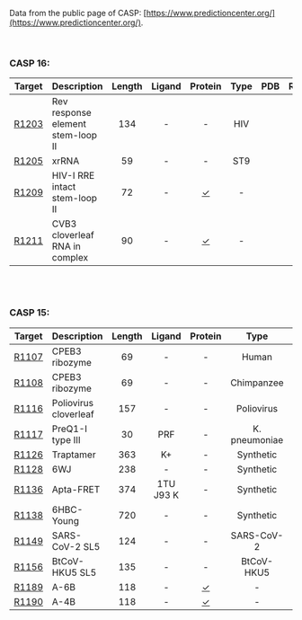<br><br>

Data from the public page of CASP: [https://www.predictioncenter.org/](https://www.predictioncenter.org/).

<br>


### CASP 16:

|                            Target                            | Description                       | Length | Ligand | Protein | Type | PDB  | Ranking |
| :----------------------------------------------------------: | :-------------------------------- | :----: | :----: | :-----: | :--: | :--: | :-----: |
| [R1203](https://predictioncenter.org/casp16/target.cgi?id=55&view=rna) | Rev response element stem-loop II |  134   |   -    |    -    | HIV  |      |         |
| [R1205](https://www.predictioncenter.org/casp16/target.cgi?id=53&view=rna) | xrRNA                             |   59   |   -    |    -    | ST9  |      |         |
| [R1209](https://www.predictioncenter.org/casp16/target.cgi?id=66&view=rna) | HIV-I RRE intact stem-loop II     |   72   |   -    |    [✓](https://www.predictioncenter.org/casp16/target.cgi?id=65&view=all)    |  -   |      |         |
| [R1211](https://predictioncenter.org/casp16/target.cgi?id=71&view=rna) | CVB3 cloverleaf RNA in complex    |   90   |   -    |    [✓](https://www.predictioncenter.org/casp16/target.cgi?id=70&view=all)    |  -   |      |         |


<br><br>

### CASP 15:


|                            Target                            | Description                    | Length |   Ligand    |   Protein   |     Type      | PDB                                         |                           Ranking                            |
| :----------------------------------------------------------: | :----------------------------- | :----: | :---------: | :-----------: | :-----------------------------------------: | :----------------------------------------------------------: | :----------------------------------------------------------: |
| [R1107](https://www.predictioncenter.org/casp15/target.cgi?id=30&view=rna) | CPEB3 ribozyme          |   69   |      -      |      -      |     Human     | [7QR4](https://www.rcsb.org/structure/7qr4) | [link](https://www.predictioncenter.org/casp15/rna_results.cgi?target=R1107) |
| [R1108](https://www.predictioncenter.org/casp15/target.cgi?id=31&view=rna) | CPEB3 ribozyme          |   69   |      -      |      -      |  Chimpanzee   | [7QR3](https://www.rcsb.org/structure/7qr3) | [link](https://www.predictioncenter.org/casp15/rna_results.cgi?target=R1108) |
| [R1116](https://www.predictioncenter.org/casp15/target.cgi?id=51&view=rna) | Poliovirus cloverleaf          |  157   |      -      |      -      |  Poliovirus   | [8S95](https://www.rcsb.org/structure/8s95) | [link](https://www.predictioncenter.org/casp15/rna_results.cgi?target=R1116) |
| [R1117](https://www.predictioncenter.org/casp15/target.cgi?id=52&view=rna) | PreQ1-I type III    |   30   |     PRF     |     -     | K. pneumoniae | [8FZA](https://www.rcsb.org/structure/8fza) | [link](https://www.predictioncenter.org/casp15/rna_results.cgi?target=R1117) |
| [R1126](https://www.predictioncenter.org/casp15/target.cgi?id=62&view=rna) | Traptamer                      |  363   |     K+      |     -     |   Synthetic   | -                                           | [link](https://www.predictioncenter.org/casp15/rna_results.cgi?target=R1126) |
| [R1128](https://www.predictioncenter.org/casp15/target.cgi?id=64&view=rna) | 6WJ                            |  238   |      -      |      -      |   Synthetic   | [8BTZ](https://www.rcsb.org/structure/8btz) | [link](https://www.predictioncenter.org/casp15/rna_results.cgi?target=R1128) |
| [R1136](https://www.predictioncenter.org/casp15/target.cgi?id=80&view=rna) | Apta-FRET                      |  374   | 1TU J93 K | - |   Synthetic   | [7ZJ4](https://www.rcsb.org/structure/7zj4) | [link](https://www.predictioncenter.org/casp15/rna_results.cgi?target=R1136) |
| [R1138](https://www.predictioncenter.org/casp15/target.cgi?id=91&view=rna) |6HBC-Young |  720   |      -      |      -      |   Synthetic   | [7PTK](https://www.rcsb.org/structure/7ptk) | [link](https://www.predictioncenter.org/casp15/rna_results.cgi?target=R1138) |
| [R1149](https://www.predictioncenter.org/casp15/target.cgi?id=104&view=rna) | SARS-CoV-2 SL5                 |  124   |      -      |      -      |  SARS-CoV-2   | [8UYS](https://www.rcsb.org/structure/8uys) | [link](https://www.predictioncenter.org/casp15/rna_results.cgi?target=R1149) |
| [R1156](https://www.predictioncenter.org/casp15/target.cgi?id=113&view=rna) | BtCoV-HKU5 SL5                 |  135   |      -      |      -      |  BtCoV-HKU5   | [8UYE](https://www.rcsb.org/structure/8uye) | [link](https://www.predictioncenter.org/casp15/rna_results.cgi?target=R1156) |
| [R1189](https://www.predictioncenter.org/casp15/target.cgi?id=158&view=rna) | A-6B      |  118   |      -      |      [✓](https://www.predictioncenter.org/casp15/target.cgi?id=159&view=all)      |       -       | [7YR7](https://www.rcsb.org/structure/7YR7) | [link](https://www.predictioncenter.org/casp15/rna_results.cgi?target=R1189) |
| [R1190](https://www.predictioncenter.org/casp15/target.cgi?id=160&view=rna) | A-4B      |  118   |      -      |      [✓](https://www.predictioncenter.org/casp15/target.cgi?id=161&view=all)      |       -       | [7YR6](https://www.rcsb.org/structure/7yr6) | [link](https://www.predictioncenter.org/casp15/rna_results.cgi?target=R1190) |


<br><br>









